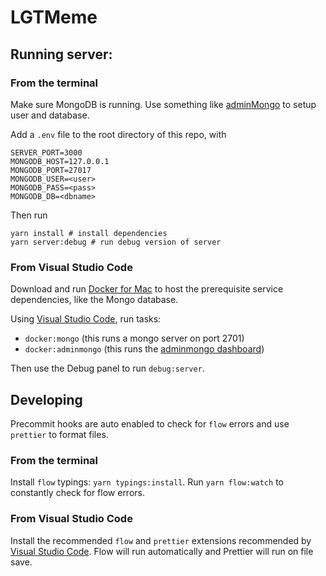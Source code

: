 # LGTMeme

## Running server:

### From the terminal

Make sure MongoDB is running. Use something like [adminMongo][adminmongo] to
setup user and database.

Add a `.env` file to the root directory of this repo, with

```
SERVER_PORT=3000
MONGODB_HOST=127.0.0.1
MONGODB_PORT=27017
MONGODB_USER=<user>
MONGODB_PASS=<pass>
MONGODB_DB=<dbname>
```

Then run

```
yarn install # install dependencies
yarn server:debug # run debug version of server
```

### From Visual Studio Code

Download and run [Docker for Mac] to host the prerequisite service dependencies, like the Mongo database.

Using [Visual Studio Code], run tasks:

* `docker:mongo` (this runs a mongo server on port 2701)
* `docker:adminmongo` (this runs the [adminmongo dashboard])

Then use the Debug panel to run `debug:server`.

## Developing

Precommit hooks are auto enabled to check for `flow` errors and use `prettier`
to format files.

### From the terminal

Install `flow` typings: `yarn typings:install`. Run `yarn flow:watch` to
constantly check for flow errors.

### From Visual Studio Code

Install the recommended `flow` and `prettier` extensions recommended by [Visual Studio Code]. Flow will run automatically and Prettier will run on file save.


[adminmongo]: https://github.com/mrvautin/adminMongo
[docker for mac]: https://store.docker.com/editions/community/docker-ce-desktop-mac
[visual studio code]: https://code.visualstudio.com
[adminmongo dashboard]: http://localhost:1234/app/lgtmeme
